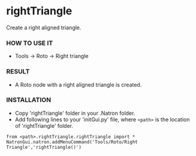 # rightTriangle

Create a right aligned triangle.

### HOW TO USE IT

* Tools -> Roto -> Right triangle

### RESULT

* A Roto node with a right aligned triangle is created.

### INSTALLATION

* Copy 'rightTriangle' folder in your .Natron folder.
* Add following lines to your 'initGui.py' file, where ``<path>`` is the location of 'rightTriangle' folder.

```
from <path>.rightTriangle.rightTriangle import *
NatronGui.natron.addMenuCommand('Tools/Roto/Right Triangle','rightTriangle()')
```